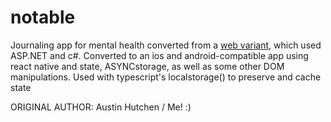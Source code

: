 # notable
Journaling app for mental health converted from a <a href="https://github.com/austinhutchen/Journal.NET.git">web variant</a>, which used ASP.NET and c#. Converted to an ios and android-compatible app using react native and state, ASYNCstorage, as well as some other DOM manipulations.
Used with typescript's localstorage() to preserve and cache state 

ORIGINAL AUTHOR: Austin Hutchen / Me! :)

